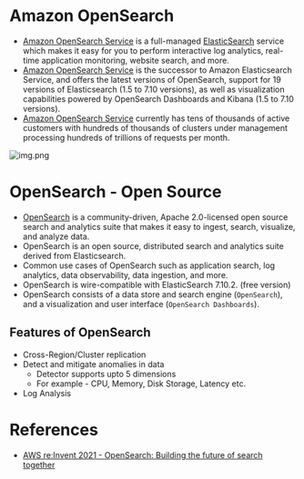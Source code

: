 
# Amazon OpenSearch
- [Amazon OpenSearch Service](https://aws.amazon.com/what-is/opensearch/) is a full-managed [ElasticSearch](../../3_DatabaseServices/Search-Databases/ElasticSearch) service which makes it easy for you to perform interactive log analytics, real-time application monitoring, website search, and more.
- [Amazon OpenSearch Service](https://aws.amazon.com/what-is/opensearch/) is the successor to Amazon Elasticsearch Service, and offers the latest versions of OpenSearch, support for 19 versions of Elasticsearch (1.5 to 7.10 versions), as well as visualization capabilities powered by OpenSearch Dashboards and Kibana (1.5 to 7.10 versions).
- [Amazon OpenSearch Service](https://aws.amazon.com/what-is/opensearch/) currently has tens of thousands of active customers with hundreds of thousands of clusters under management processing hundreds of trillions of requests per month.

![img.png](https://d1.awsstatic.com/product-marketing/Elasticsearch/product-page-diagram_Amazon-OpenSearch-Service_HIW%402x.f20d73b8aa110b5fb6ca1d9ebb439066a5e31ef5.png)

# OpenSearch - Open Source
- [OpenSearch](https://opensearch.org/docs/latest/) is a community-driven, Apache 2.0-licensed open source search and analytics suite that makes it easy to ingest, search, visualize, and analyze data.
- OpenSearch is an open source, distributed search and analytics suite derived from Elasticsearch.
- Common use cases of OpenSearch such as application search, log analytics, data observability, data ingestion, and more.
- OpenSearch is wire-compatible with ElasticSearch 7.10.2. (free version)
- OpenSearch consists of a data store and search engine (`OpenSearch`), and a visualization and user interface (`OpenSearch Dashboards`).

## Features of OpenSearch
- Cross-Region/Cluster replication
- Detect and mitigate anomalies in data
  - Detector supports upto 5 dimensions
  - For example - CPU, Memory, Disk Storage, Latency etc.
- Log Analysis

# References
- [AWS re:Invent 2021 - OpenSearch: Building the future of search together](https://www.youtube.com/watch?v=E2d6mMee01Q)


